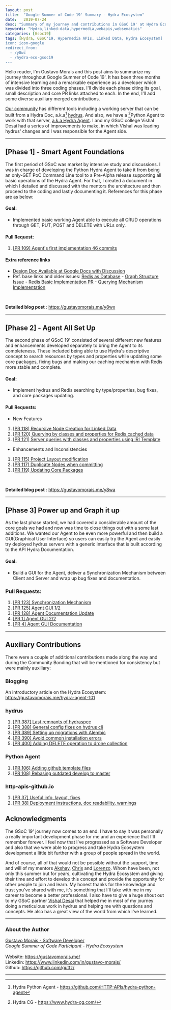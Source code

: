 ```yaml
---
layout: post
title:  "Google Summer of Code 19' Summary - Hydra Ecosystem"
date:   2019-07-24
desc: "Summary of my journey and contributions in GSoC 19' at Hydra Ecosystem | Reading Time: 4 minutes"
keywords: "Hydra,linked-data,hypermedia,webapis,websematics"
categories: [Gsoc19]
tags: [Hydra, GSoC'19, Hypermedia APIs, Linked Data, Hydra Ecosystem]
icon: icon-google
redirect_from:
  - /y8wc
  - /hydra-eco-gsoc19
---
```


Hello reader, I'm Gustavo Morais and this post aims to summarize my journey throughout Google Summer of Code 19'. It has been three months of intensive learning and a remarkable experience as a developer which was divided into three coding phases. I'll divide each phase citing its goal, small description and core PR links attached to each. In the end, I'll add some diverse auxiliary merged contributions.

[Our community](https://github.com/HTTP-APIs) has different tools including a working server that can be built from a Hydra Doc, a.k.a[^2] [hydrus](https://github.com/HTTP-APIs/hydrus). And also, we have a [^1]Python Agent to work with that server, [a.k.a Hydra Agent](https://github.com/HTTP-APIs/hydra-python-agent). I and my GSoC college Vishal Desai had a series of improvements to make, in which Vishal was leading hydrus' changes and I was responsible for the Agent side.

-----------
## [Phase 1] - Smart Agent Foundations


The first period of GSoC was market by intensive study and discussions. I was in charge of developing the Python Hydra Agent to take it from being an only-GET PoC Command Line tool to a Pre-Alpha release supporting all basic operations of the Hydra Agent. For that, I created a document in which I detailed and discussed with the mentors the architecture and then proceed to the coding and lastly documenting it. References for this phase are as below:
  
#### Goal:

- Implemented basic working Agent able to execute all CRUD operations through GET, PUT, POST and DELETE with URLs only.

#### Pull Request:

1. [[PR 109] Agent's first implementation 46 commits](https://github.com/HTTP-APIs/hydra-python-agent/pull/109) 

#### Extra reference links

- [Design Doc Available at Google Docs with Discussion](https://docs.google.com/document/d/189TNgNHFG79U68fJtqz12lhACDvMqzYEUIShv9Bl2RI/edit?usp=sharing)
- Ref. base links and older issues: [Redis as Database](https://www.hydraecosystem.org/hydra-agent-redis-graph) - [Graph Structure Issue](https://github.com/HTTP-APIs/hydra-python-agent/issues/18) - [Redis Basic Implementation PR](https://github.com/HTTP-APIs/hydra-python-agent/pull/13) -  [Querying Mechanism Implementation](https://github.com/HTTP-APIs/hydra-python-agent/pull/23)

<br>

__Detailed blog post__ : https://gustavomorais.me/y8wx

-----------
## [Phase 2] - Agent All Set Up

The second phase of GSoC 19' consisted of several different new features and enhancements developed separately to bring the Agent to its completeness. These included being able to use Hydra's descriptive concept to search resources by types and properties while updating some core packages, fixing bugs and making our caching mechanism with Redis more stable and complete.

#### Goal:
- Implement hydrus and Redis searching by type/properties, bug fixes, and core packages updating.

#### Pull Requests:

- New Features
1. [[PR 118] Recursive Node Creation for Linked Data](https://github.com/HTTP-APIs/hydra-python-agent/pull/118)
2. [[PR 120] Querying by classes and properties for Redis cached data](https://github.com/HTTP-APIs/hydra-python-agent/pull/120)
3. [[PR 121] Server queries with classes and properties using IRI Template](https://github.com/HTTP-APIs/hydra-python-agent/pull/121) 

- Enhancements and Inconsistencies 
1. [[PR 115] Project Layout modification](https://github.com/HTTP-APIs/hydra-python-agent/pull/115)
2. [[PR 117] Duplicate Nodes when committing](https://github.com/HTTP-APIs/hydra-python-agent/pull/117)
3. [[PR 119] Updating Core Packages](https://github.com/HTTP-APIs/hydra-python-agent/pull/119)

<br>

**Detailed blog post** : https://gustavomorais.me/y8wa

-----------
## [Phase 3] Power up and Graph it up
As the last phase started, we had covered a considerable amount of the core goals we had and now was time to close things out with a some last additions. We wanted our Agent to be even more powerful and then build a GUI(Graphical User Interface) so users can easily try the Agent and easily try deployed hydrus servers with a generic interface that is built according to the API Hydra Documentation.

#### Goal:
- Build a GUI for the Agent, deliver a Synchronization Mechanism between Client and Server and wrap up bug fixes and documentation.

### Pull Requests:
1. [[PR 123] Synchronization Mechanism](https://github.com/HTTP-APIs/hydra-python-agent/pull/123)
2. [[PR 125] Agent GUI 1/2](https://github.com/HTTP-APIs/hydra-python-agent/pull/125)
3. [[PR 128] Agent Documentation Update](https://github.com/HTTP-APIs/hydra-python-agent/pull/128)
4. [[PR 1] Agent GUI 2/2](https://github.com/HTTP-APIs/hydra-python-agent-gui/pull/1)
5. [[PR 4] Agent GUI Documentation](https://github.com/HTTP-APIs/hydra-python-agent-gui/pull/4)

-----------
## Auxiliary Contributions
There were a couple of additional contributions made along the way and during the Community Bonding that will be mentioned for consistency but were mainly auxiliary: 

### Blogging
An introductory article on the Hydra Ecosystem: https://gustavomorais.me/hydra-agent-101

### hydrus

1. [[PR 387] Last remnants of hydraspec](https://github.com/HTTP-APIs/hydrus/pull/387) 
2. [[PR 388] General config fixes on hydrus cli](https://github.com/HTTP-APIs/hydrus/pull/388) 
3. [[PR 389] Setting up migrations with Alembic](https://github.com/HTTP-APIs/hydrus/pull/389) 
4. [[PR 390] Avoid common installation errors](https://github.com/HTTP-APIs/hydrus/pull/390) 
5. [[PR 400] Adding DELETE operation to drone collection](https://github.com/HTTP-APIs/hydrus/pull/400)

### Python Agent
1. [[PR 106] Adding github template files](https://github.com/HTTP-APIs/hydra-python-agent/pull/106) 
2. [[PR 108] Rebasing outdated develop to master](https://github.com/HTTP-APIs/hydra-python-agent/pull/108) 

### http-apis-github.io
1. [[PR 37] Useful info, layout, fixes](https://github.com/HTTP-APIs/http-apis.github.io/pull/37) 
2. [[PR 38] Deployment instructions, doc readability, warnings](https://github.com/HTTP-APIs/http-apis.github.io/pull/38) 

## Acknowledgments
The GSoC 19' journey now comes to an end. I have to say it was personally a really important development phase for me and an experience that I'll remember forever. I feel now that I've progressed as a Software Developer and also that we were able to progress and take Hydra Ecosystem development a little bit further with a group of people spread in the world. 

And of course, all of that would not be possible without the support, time and will of my mentors [Akshay](https://github.com/xadahiya), [Chris](https://github.com/chrizandr) and [Lorenzo](https://github.com/Mec-iS). Whom have been, not only this summer but for years, cultivating the Hydra Ecosystem and giving their time and effort to develop this concept and provide the opportunity for other people to join and learn. My honest thanks for the knowledge and trust you've shared with me, it's something that I'll take with me in my career to become a better professional. I also have to give a huge shout out to my GSoC partner [Vishal Desai](https://github.com/vddesai1871) that helped me in most of my journey doing a meticulous work in hydrus and helping me with questions and concepts. He also has a great view of the world from which I've learned.

[^1]: Hydra CG - https://www.hydra-cg.com/
[^2]: Hydra Python Agent - https://github.com/HTTP-APIs/hydra-python-agent

---

### About the Author <br>
[Gustavo Morais - Software Developer](https://gustavomorais.me/) <br>
*Google Summer of Code Participant - Hydra Ecosystem* <br> <br>
Website: https://gustavomorais.me/ <br>
Linkedin: https://www.linkedin.com/in/gustavo-morais/ <br>
Github: https://github.com/guttz/ <br>

---
